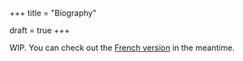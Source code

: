 +++
title = "Biography"

draft = true
+++

WIP. You can check out the [French version](@/life-bio.fr.md) in the meantime.
